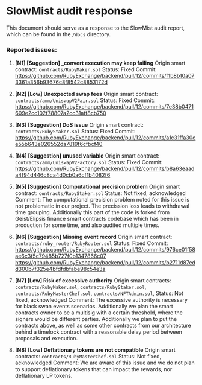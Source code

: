 # SlowMist audit response

This document should serve as a response to the SlowMist audit report, which can be found in the `/docs` directory.

### Reported issues:

1. **[N1] [Suggestion] \_convert execution may keep failing**
   Origin smart contract: `contracts/RubyMaker.sol`
   Status: Fixed
   Commit: https://github.com/RubyExchange/backend/pull/12/commits/f1b8b10a073361a356b93676c8f8542c8853172d

2. **[N2] [Low] Unexpected swap fees**
   Origin smart contract: `contracts/amm/UniswapV2Pair.sol`
   Status: Fixed
   Commit: https://github.com/RubyExchange/backend/pull/12/commits/7e38b0471609e2cc102f78807a2cc31aff8cb750

3. **[N3] [Suggestion] DoS issue**
   Origin smart contract: `contracts/RubyStaker.sol`
   Status: Fixed
   Commit: https://github.com/RubyExchange/backend/pull/12/commits/a1c31ffa30ce55b643e026552da7819f6cfbcf40

4. **[N4] [Suggestion] unused variable**
   Origin smart contract: `contracts/amm/UniswapV2Factory.sol`
   Status: Fixed
   Commit: https://github.com/RubyExchange/backend/pull/12/commits/b8a63eaada4f94d446c8ca4d0cb0a6cf1b4082f6

5. **[N5] [Suggestion] Computational precision problem**
   Origin smart contract: `contracts/RubyStaker.sol`
   Status: Not fixed, acknowledged
   Comment: The computational precision problem noted for this issue is not problematic in our project.
   The precission loss leads to withdrawal time grouping. Additionally this part of the code is forked from Geist/Elipsis finance
   smart contracts codebase which has been in production for some time, and also audited multiple times.

6. **[N6] [Suggestion] Missing event record**
   Origin smart contract: `contracts/ruby_router/RubyRouter.sol`
   Status: Fixed
   Commit: https://github.com/RubyExchange/backend/pull/12/commits/976ce01f58ae6c3f5c79485b727f0b1347866c07
   https://github.com/RubyExchange/backend/pull/12/commits/b2711d87edd300b7f325e4bfdfdbfabe98c54e3a

7. **[N7] [Low] Risk of excessive authority**
   Origin smart contracts: `contracts/RubyMaker.sol`, `contracts/RubyStaker.sol`, `contracts/RubyMasterChef.sol`, `contracts/NFTAdmin.sol`,
   Status: Not fixed, acknowledged
   Comment: The excessive authority is necessary for black swan events scenarios. Additionally we plan the smart contracts owner to be a multisig with a certain threshold, where the signers would be different parties. Additionally we plan to put the contracts above, as well as some other contracts from our architecture behind a timelock contract with a reasonable delay period between proposals and execution.

8. **[N8] [Low] Deflationary tokens are not compatible**
   Origin smart contracts: `contracts/RubyMasterChef.sol`
   Status: Not fixed, acknowledged
   Comment: We are aware of this issue and we do not plan to support deflationary tokens that can impact the rewards, nor deflationary LP tokens.
